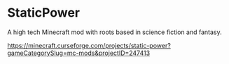# StaticPower

A high tech Minecraft mod with roots based in science fiction and fantasy. 

https://minecraft.curseforge.com/projects/static-power?gameCategorySlug=mc-mods&projectID=247413
